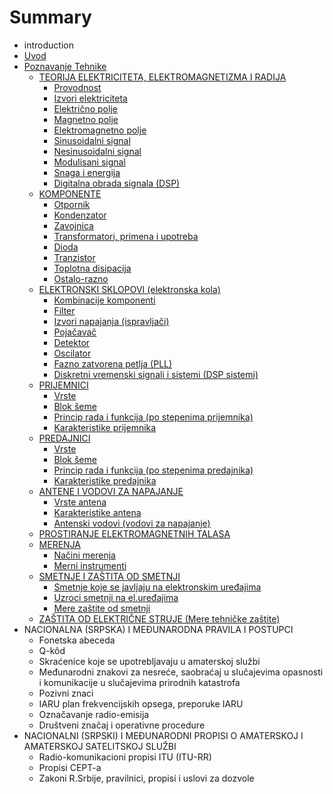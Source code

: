 # Summary

* introduction
* [Uvod](uvod.md)
* [Poznavanje Tehnike](Poznavanje_Tehnike.md)
   * [TEORIJA ELEKTRICITETA, ELEKTROMAGNETIZMA I RADIJA](teorija_elektriciteta,_elektromagnetizma_i_radija.md)
       * [Provodnost](provodnost.md)
       * [Izvori elektriciteta](izvori_elektriciteta.md)
       * [Električno polje](elektricno_polje.md)
       * [Magnetno polje](magnetno_polje.md)
       * [Elektromagnetno polje](elektromagnetno_polje.md)
       * [Sinusoidalni signal](sinusoidalni_signal.md)
       * [Nesinusoidalni signal](nesinusoidalni_signal.md)
       * [Modulisani signal](modulisani_signal.md)
       * [Snaga i energija](snaga_i_energija.md)
       * [Digitalna obrada signala (DSP)](digitalna_obrada_signala_dsp.md)
   * [KOMPONENTE](komponente.md)
       * [Otpornik](otpornik.md)
       * [Kondenzator](kondenzator.md)
       * [Zavojnica](zavojnica.md)
       * [Transformatori, primena i upotreba](transformatori,_primena_i_upotreba.md)
       * [Dioda](dioda.md)
       * [Tranzistor](tranzistor.md)
       * [Toplotna disipacija](toplotna_disipacija.md)
       * [Ostalo-razno](ostalo-razno.md)
   * [ELEKTRONSKI SKLOPOVI (elektronska kola)](elektronski_sklopovi_elektronska_kola.md)
       * [Kombinacije komponenti](kombinacije_komponenti.md)
       * [Filter](filter.md)
       * [Izvori napajanja (ispravljači)](izvori_napajanja_ispravljaci.md)
       * [Pojačavač](pojacavac.md)
       * [Detektor](detektor.md)
       * [Oscilator](oscilator.md)
       * [Fazno zatvorena petlja (PLL)](fazno_zatvorena_petlja_pll.md)
       * [Diskretni vremenski signali i sistemi (DSP sistemi)](diskretni_vremenski_signali_i_sistemi_dsp_sistemi.md)
   * [PRIJEMNICI](prijemnici.md)
       * [Vrste](vrste_prijemnika.md)
       * [Blok šeme](blok_seme_prijemnika.md)
       * [Princip rada i funkcija (po stepenima prijemnika)](princip_rada_i_funkcija_po_stepenima_prijemnika.md)
       * [Karakteristike prijemnika](karakteristike_prijemnika.md)
   * [PREDAJNICI](predajnici.md)
       * [Vrste](vrste_predajnika.md)
       * [Blok šeme](blok_seme_predajnika.md)
       * [Princip rada i funkcija (po stepenima predajnika)](princip_rada_i_funkcija_po_stepenima_predajnika.md)
       * [Karakteristike predajnika](karakteristike_predajnika.md)
   * [ANTENE I VODOVI ZA NAPAJANJE](antene_i_vodovi_za_napajanje.md)
       * [Vrste antena](vrste_antena.md)
       * [Karakteristike antena](karakteristike_antena.md)
       * [Antenski vodovi (vodovi za napajanje)](antenski_vodovi_vodovi_za_napajanje.md)
   * [PROSTIRANJE ELEKTROMAGNETNIH TALASA](prostiranje_elektromagnetnih_talasa.md)
   * [MERENJA](merenja.md)
       * [Načini merenja](nacini_merenja.md)
       * [Merni instrumenti](merni_instrumenti.md)
   * [SMETNJE I ZAŠTITA OD SMETNJI](smetnje_i_zastita_od_smetnji.md)
       * [Smetnje koje se javljaju na elektronskim uređajima](smetnje_koje_se_javljaju_na_elektronskim_uredajima.md)
       * [Uzroci smetnji na el.uređajima](uzroci_smetnji_na_eluredajima.md)
       * [Mere zaštite od smetnji](mere_zastite_od_smetnji.md)
   * [ZAŠTITA OD ELEKTRIČNE STRUJE (Mere tehničke zaštite)](zastita_od_elektricne_struje_mere_tehnicke_zastite.md)
* NACIONALNA (SRPSKA) I MEĐUNARODNA PRAVILA I POSTUPCI
   * Fonetska abeceda
   * Q-kôd
   * Skraćenice koje se upotrebljavaju u amaterskoj službi
   * Međunarodni znakovi za nesreće, saobraćaj u slučajevima opasnosti i komunikacije u slučajevima prirodnih katastrofa
   * Pozivni znaci
   * IARU plan frekvencijskih opsega, preporuke IARU
   * Označavanje radio-emisija
   * Društveni značaj i operativne procedure
* NACIONALNI (SRPSKI) I MEĐUNARODNI PROPISI O AMATERSKOJ I AMATERSKOJ SATELITSKOJ SLUŽBI
   * Radio-komunikacioni propisi ITU (ITU-RR)
   * Propisi CEPT-a
   * Zakoni R.Srbije, pravilnici, propisi i uslovi za dozvole

